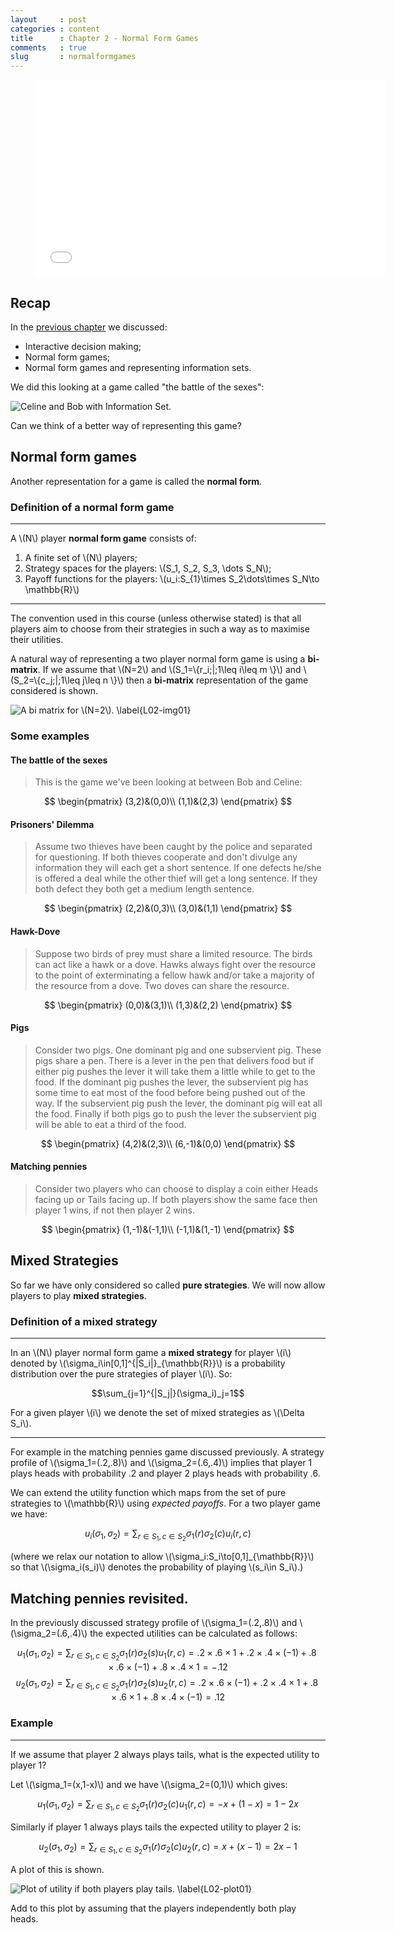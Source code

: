 ```yaml
---
layout     : post
categories : content
title      : Chapter 2 - Normal Form Games
comments   : true
slug       : normalformgames
---
```


<div class="video">
    <figure>
    <iframe width="560" height="315" src="//www.youtube.com/embed/BxTfR9mb8kY" frameborder="0" allowfullscreen></iframe>
    </figure>
</div>

## Recap

In the [previous chapter]({{site.baseurl}}/Content/Chapter_01-Introduction/) we discussed:

- Interactive decision making;
- Normal form games;
- Normal form games and representing information sets.

We did this looking at a game called "the battle of the sexes":

![Celine and Bob with Information Set.]({{site.baseurl}}/Content/images/L01-img05.png)

Can we think of a better way of representing this game?

## Normal form games

Another representation for a game is called the **normal form**.

### Definition of a normal form game

---

A \\(N\\) player **normal form game** consists of:

1. A finite set of \\(N\\) players;
2. Strategy spaces for the players: \\(S_1, S_2, S_3, \dots S_N\\);
3. Payoff functions for the players: \\(u_i:S_{1}\times S_2\dots\times S_N\to \mathbb{R}\\)

---

The convention used in this course (unless otherwise stated) is that all players aim to choose from their strategies in such a way as to maximise their utilities.

A natural way of representing a two player normal form game is using a
**bi-matrix**. If we assume that \\(N=2\\) and \\(S_1=\\{r_i\;\|\;1\leq i\leq m
\\}\\) and \\(S_2=\\{c_j\;\|\;1\leq j\leq n \\}\\) then a **bi-matrix**
representation of the game considered is shown.

![A bi matrix for \\(N=2\\). \label{L02-img01}]({{site.baseurl}}/Content/images/L02-img01.png)

### Some examples

#### The battle of the sexes

>This is the game we've been looking at between Bob and Celine:

$$
\begin{pmatrix}
(3,2)&(0,0)\\
(1,1)&(2,3)
\end{pmatrix}
$$

#### Prisoners' Dilemma

> Assume two thieves have been caught by the police and separated for questioning. If both thieves cooperate and don't divulge any information they will each get a short sentence. If one defects he/she is offered a deal while the other thief will get a long sentence. If they both defect they both get a medium length sentence.

$$
\begin{pmatrix}
(2,2)&(0,3)\\
(3,0)&(1,1)
\end{pmatrix}
$$

#### Hawk-Dove

> Suppose two birds of prey must share a limited resource. The birds can act like a hawk or a dove. Hawks always fight over the resource to the point of exterminating a fellow hawk and/or take a majority of the resource from a dove. Two doves can share the resource.

$$
\begin{pmatrix}
(0,0)&(3,1)\\
(1,3)&(2,2)
\end{pmatrix}
$$


#### Pigs

> Consider two pigs. One dominant pig and one subservient pig. These pigs share a pen. There is a lever in the pen that delivers food but if either pig pushes the lever it will take them a little while to get to the food. If the dominant pig pushes the lever, the subservient pig has some time to eat most of the food before being pushed out of the way. If the subservient pig push the lever, the dominant pig will eat all the food. Finally if both pigs go to push the lever the subservient pig will be able to eat a third of the food.

$$
\begin{pmatrix}
(4,2)&(2,3)\\
(6,-1)&(0,0)
\end{pmatrix}
$$

#### Matching pennies

> Consider two players who can choose to display a coin either Heads facing up or Tails facing up. If both players show the same face then player 1 wins, if not then player 2 wins.

$$
\begin{pmatrix}
(1,-1)&(-1,1)\\
(-1,1)&(1,-1)
\end{pmatrix}
$$

## Mixed Strategies

So far we have only considered so called **pure strategies**. We will now allow players to play **mixed strategies**.

### Definition of a mixed strategy

---

In an \\(N\\) player normal form game a **mixed strategy** for player \\(i\\) denoted by \\(\sigma_i\in[0,1]^{\|S_i\|}_{\mathbb{R}}\\) is a probability distribution over the pure strategies of player \\(i\\). So:

$$\sum_{j=1}^{|S_j|}(\sigma_i)_j=1$$

For a given player \\(i\\) we denote the set of mixed strategies as \\(\Delta S_i\\).

---

For example in the matching pennies game discussed previously. A strategy profile of \\(\sigma_1=(.2,.8)\\) and \\(\sigma_2=(.6,.4)\\) implies that player 1 plays heads with probability .2 and player 2 plays heads with probability .6.

We can extend the utility function which maps from the set of pure strategies to \\(\mathbb{R}\\) using _expected payoffs_. For a two player game we have:

$$u_{i}(\sigma_1,\sigma_2)=\sum_{r\in S_1,c\in S_2}\sigma_1(r)\sigma_2(c)u_{i}(r,c)$$

(where we relax our notation to allow \\(\sigma_i:S_i\to[0,1]_{\mathbb{R}}\\) so that \\(\sigma_i(s_i)\\) denotes the probability of playing \\(s_i\in S_i\\).)

## Matching pennies revisited.

In the previously discussed strategy profile of \\(\sigma_1=(.2,.8)\\) and \\(\sigma_2=(.6,.4)\\) the expected utilities can be calculated as follows:

$$u_{1}(\sigma_1,\sigma_2)=\sum_{r\in S_1,c\in S_2}\sigma_1(r)\sigma_2(s)u_{1}(r,c)=.2\times.6\times 1+.2\times.4\times (-1)+.8\times .6\times (-1) + .8\times .4\times 1=-.12$$
$$u_{2}(\sigma_1,\sigma_2)=\sum_{r\in S_1,c\in S_2}\sigma_1(r)\sigma_2(s)u_{2}(r,c)=.2\times.6\times (-1)+.2\times.4\times 1+.8\times .6\times 1 + .8\times .4\times (-1)=.12$$

### Example

---

If we assume that player 2 always plays tails, what is the expected utility to player 1?

Let \\(\sigma_1=(x,1-x)\\) and we have \\(\sigma_2=(0,1)\\) which gives:

$$u_{1}(\sigma_1,\sigma_2)=\sum_{r\in S_1,c\in S_2}\sigma_1(r)\sigma_2(c)u_{1}(r,c)=-x+(1-x)=1-2x$$

Similarly if player 1 always plays tails the expected utility to player 2 is:

$$u_{2}(\sigma_1,\sigma_2)=\sum_{r\in S_1,c\in S_2}\sigma_1(r)\sigma_2(c)u_{2}(r,c)=x+(x-1)=2x-1$$

A plot of this is shown.

![Plot of utility if both players play tails. \label{L02-plot01}]({{site.baseurl}}/Content/plots/L02-plot01.png)

Add to this plot by assuming that the players independently both play heads.
